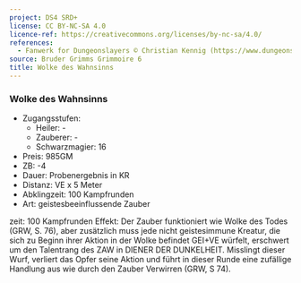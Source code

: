 ```yaml
---
project: DS4 SRD+
license: CC BY-NC-SA 4.0
licence-ref: https://creativecommons.org/licenses/by-nc-sa/4.0/
references: 
  - Fanwerk for Dungeonslayers © Christian Kennig (https://www.dungeonslayers.net/)
source: Bruder Grimms Grimmoire 6
title: Wolke des Wahnsinns
---
```


### Wolke des Wahnsinns

- Zugangsstufen:
  - Heiler: -
  - Zauberer: -
  - Schwarzmagier: 16
- Preis: 985GM
- ZB: -4
- Dauer: Probenergebnis in KR
- Distanz: VE x 5 Meter
- Abklingzeit: 100 Kampfrunden
- Art: geistesbeeinflussende Zauber

zeit: 100 Kampfrunden Effekt: Der Zauber funktioniert wie Wolke des Todes (GRW, S. 76), aber zusätzlich muss jede nicht geistesimmune Kreatur, die sich zu Beginn ihrer Aktion in der Wolke befindet GEI+VE würfelt, erschwert um den Talentrang des ZAW in DIENER DER DUNKELHEIT. Misslingt dieser Wurf, verliert das Opfer seine Aktion und führt in dieser Runde eine zufällige Handlung aus wie durch den Zauber Verwirren (GRW, S 74).

